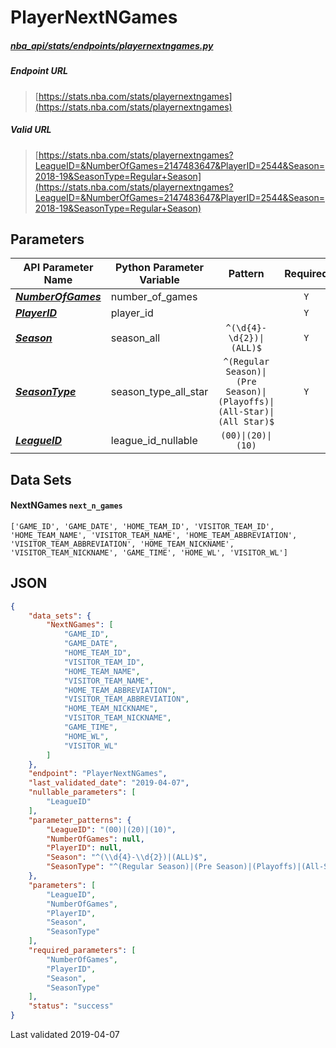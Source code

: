 # PlayerNextNGames
##### [nba_api/stats/endpoints/playernextngames.py](https://github.com/swar/nba_api/blob/master/nba_api/stats/endpoints/playernextngames.py)

##### Endpoint URL
>[https://stats.nba.com/stats/playernextngames](https://stats.nba.com/stats/playernextngames)

##### Valid URL
>[https://stats.nba.com/stats/playernextngames?LeagueID=&NumberOfGames=2147483647&PlayerID=2544&Season=2018-19&SeasonType=Regular+Season](https://stats.nba.com/stats/playernextngames?LeagueID=&NumberOfGames=2147483647&PlayerID=2544&Season=2018-19&SeasonType=Regular+Season)

## Parameters
API Parameter Name | Python Parameter Variable | Pattern | Required | Nullable
------------ | ------------ | :-----------: | :---: | :---:
[_**NumberOfGames**_](https://github.com/swar/nba_api/blob/master/docs/nba_api/stats/library/parameters.md#NumberOfGames) | number_of_games |  | `Y` |  | 
[_**PlayerID**_](https://github.com/swar/nba_api/blob/master/docs/nba_api/stats/library/parameters.md#PlayerID) | player_id |  | `Y` |  | 
[_**Season**_](https://github.com/swar/nba_api/blob/master/docs/nba_api/stats/library/parameters.md#Season) | season_all | `^(\d{4}-\d{2})\|(ALL)$` | `Y` |  | 
[_**SeasonType**_](https://github.com/swar/nba_api/blob/master/docs/nba_api/stats/library/parameters.md#SeasonType) | season_type_all_star | `^(Regular Season)\|(Pre Season)\|(Playoffs)\|(All-Star)\|(All Star)$` | `Y` |  | 
[_**LeagueID**_](https://github.com/swar/nba_api/blob/master/docs/nba_api/stats/library/parameters.md#LeagueID) | league_id_nullable | `(00)\|(20)\|(10)` |  | `Y` | 

## Data Sets
#### NextNGames `next_n_games`
```text
['GAME_ID', 'GAME_DATE', 'HOME_TEAM_ID', 'VISITOR_TEAM_ID', 'HOME_TEAM_NAME', 'VISITOR_TEAM_NAME', 'HOME_TEAM_ABBREVIATION', 'VISITOR_TEAM_ABBREVIATION', 'HOME_TEAM_NICKNAME', 'VISITOR_TEAM_NICKNAME', 'GAME_TIME', 'HOME_WL', 'VISITOR_WL']
```


## JSON
```json
{
    "data_sets": {
        "NextNGames": [
            "GAME_ID",
            "GAME_DATE",
            "HOME_TEAM_ID",
            "VISITOR_TEAM_ID",
            "HOME_TEAM_NAME",
            "VISITOR_TEAM_NAME",
            "HOME_TEAM_ABBREVIATION",
            "VISITOR_TEAM_ABBREVIATION",
            "HOME_TEAM_NICKNAME",
            "VISITOR_TEAM_NICKNAME",
            "GAME_TIME",
            "HOME_WL",
            "VISITOR_WL"
        ]
    },
    "endpoint": "PlayerNextNGames",
    "last_validated_date": "2019-04-07",
    "nullable_parameters": [
        "LeagueID"
    ],
    "parameter_patterns": {
        "LeagueID": "(00)|(20)|(10)",
        "NumberOfGames": null,
        "PlayerID": null,
        "Season": "^(\\d{4}-\\d{2})|(ALL)$",
        "SeasonType": "^(Regular Season)|(Pre Season)|(Playoffs)|(All-Star)|(All Star)$"
    },
    "parameters": [
        "LeagueID",
        "NumberOfGames",
        "PlayerID",
        "Season",
        "SeasonType"
    ],
    "required_parameters": [
        "NumberOfGames",
        "PlayerID",
        "Season",
        "SeasonType"
    ],
    "status": "success"
}
```

Last validated 2019-04-07